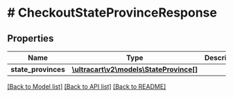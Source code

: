 # # CheckoutStateProvinceResponse

## Properties

Name | Type | Description | Notes
------------ | ------------- | ------------- | -------------
**state_provinces** | [**\ultracart\v2\models\StateProvince[]**](StateProvince.md) |  | [optional]

[[Back to Model list]](../../README.md#models) [[Back to API list]](../../README.md#endpoints) [[Back to README]](../../README.md)
